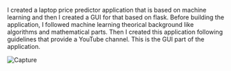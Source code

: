 I created a laptop price predictor application that is based on machine learning and then I created a GUI for that based on flask. Before building the application, I followed machine learning theorical background like algorithms and mathematical parts. Then I created this application following guidelines that provide a YouTube channel. This is the GUI part of the application.

![Capture](https://github.com/user-attachments/assets/a88f5c13-e4b2-4a17-a47c-033797045b44)


